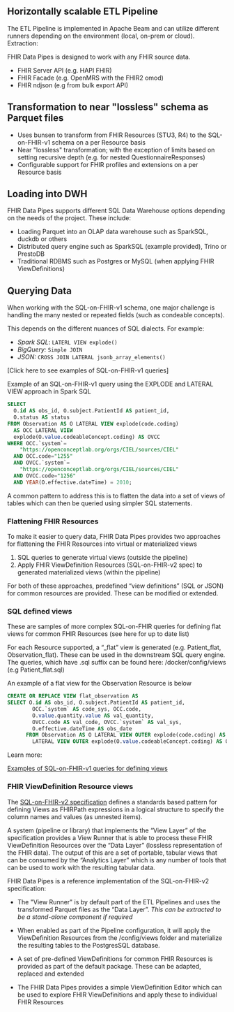 ## Horizontally scalable ETL Pipeline
The ETL Pipeline is implemented in Apache Beam and can utilize different runners depending on the environment (local, on-prem or cloud).
Extraction:

FHIR Data Pipes is designed to work with any FHIR source data. 

*   FHIR Server API (e.g. HAPI FHIR)
*   FHIR Facade (e.g. OpenMRS with the FHIR2 omod)
*   FHIR ndjson (e.g from bulk export API) 

## Transformation to near "lossless" schema as Parquet files 

*   Uses bunsen to transform from FHIR Resources (STU3, R4) to the SQL-on-FHIR-v1 schema on a per Resource basis
*   Near "lossless" transformation; with the exception of limits based on setting recursive depth (e.g. for nested QuestionnaireResponses) 
*   Configurable support for FHIR profiles and extensions on a per Resource basis

## Loading into DWH

FHIR Data Pipes supports different SQL Data Warehouse options depending on the needs of the project. These include:

*   Loading Parquet into an OLAP data warehouse such as SparkSQL, duckdb or others 
*   Distributed query engine such as SparkSQL (example provided), Trino or PrestoDB
*   Traditional RDBMS such as Postgres or MySQL (when applying FHIR ViewDefinitions)

## Querying Data
When working with the SQL-on-FHIR-v1 schema, one major challenge is handling the many nested or repeated fields (such as condeable concepts). 

This depends on the different nuances of SQL dialects. For example:

*   _Spark SQL_: `LATERL VIEW explode()`
*   _BigQuery:_ `Simple JOIN`
*   _JSON:_ `CROSS JOIN LATERAL jsonb_array_elements()`

[Click here to see examples of SQL-on-FHIR-v1 queries]

Example of an SQL-on-FHIR-v1 query using the EXPLODE and LATERAL VIEW approach in Spark SQL

``` sql
SELECT
  O.id AS obs_id, O.subject.PatientId AS patient_id,
  O.status AS status
FROM Observation AS O LATERAL VIEW explode(code.coding)
  AS OCC LATERAL VIEW
  explode(O.value.codeableConcept.coding) AS OVCC
WHERE OCC.`system`=
    "https://openconceptlab.org/orgs/CIEL/sources/CIEL"
  AND OCC.code="1255"
  AND OVCC.`system`=
    "https://openconceptlab.org/orgs/CIEL/sources/CIEL"
  AND OVCC.code="1256"
  AND YEAR(O.effective.dateTime) = 2010;
```

A common pattern to address this is to flatten the data into a set of views of tables which can then be queried using simpler SQL statements. 

### Flattening FHIR Resources
To make it easier to query data, FHIR Data Pipes provides two approaches for flattening the FHIR Resources into virtual or materialized views

1.  SQL queries to generate virtual views (outside the pipeline)
2.  Apply FHIR ViewDefinition Resources (SQL-on-FHIR-v2 spec) to generated materialized views (within the pipeline)

For both of these approaches, predefined “view definitions” (SQL or JSON) for common resources are provided. These can be modified or extended.

### SQL defined views
These are samples of more complex SQL-on-FHIR queries for defining flat views for common FHIR Resources (see here for up to date list)

For each Resource supported, a “_flat” view is generated (e.g. Patient_flat, Observation_flat). These can be used in the downstream SQL query engine. The queries, which have .sql suffix can be found here: /docker/config/views (e.g Patient_flat.sql)

An example of a flat view for the Observation Resource is below

```sql
CREATE OR REPLACE VIEW flat_observation AS
SELECT O.id AS obs_id, O.subject.PatientId AS patient_id,
        OCC.`system` AS code_sys, OCC.code,
        O.value.quantity.value AS val_quantity,
        OVCC.code AS val_code, OVCC.`system` AS val_sys,
        O.effective.dateTime AS obs_date
      FROM Observation AS O LATERAL VIEW OUTER explode(code.coding) AS OCC
        LATERAL VIEW OUTER explode(O.value.codeableConcept.coding) AS OVCC
```

Learn more:

[Examples of SQL-on-FHIR-v1 queries for defining views](https://github.com/google/fhir-data-pipes/blob/27d691e91d0fe6ef4c9624acba4e68bca145c973/query/queries_and_views.ipynb) 

### FHIR ViewDefinition Resource views
The [SQL-on-FHIR-v2 specification](https://build.fhir.org/ig/FHIR/sql-on-fhir-v2/) defines a standards based pattern for defining Views as FHIRPath expressions in a logical structure to specify the column names and values (as unnested items).

A system (pipeline or library) that implements the “View Layer” of the specification provides a View Runner that is able to process these FHIR ViewDefinition Resources over the “Data Layer” (lossless representation of the FHIR data). The output of this are a set of portable, tabular views that can be consumed by the “Analytics Layer” which is any number of tools that can be used to work with the resulting tabular data.
 
FHIR Data Pipes is a reference implementation of the SQL-on-FHIR-v2 specification:

*   The "View Runner" is by default part of the ETL Pipelines and uses the transformed Parquet files as the “Data Layer”. _This can be extracted to be a stand-alone component if required_

*   When enabled as part of the Pipeline configuration, it will apply the ViewDefinition Resources from the /config/views folder and materialize the resulting tables to the PostgresSQL database.

*   A set of pre-defined ViewDefinitions for common FHIR Resources is provided as part of the default package. These can be adapted, replaced and extended

*   The FHIR Data Pipes provides a simple ViewDefinition Editor which can be used to explore FHIR ViewDefinitions and apply these to individual FHIR Resources